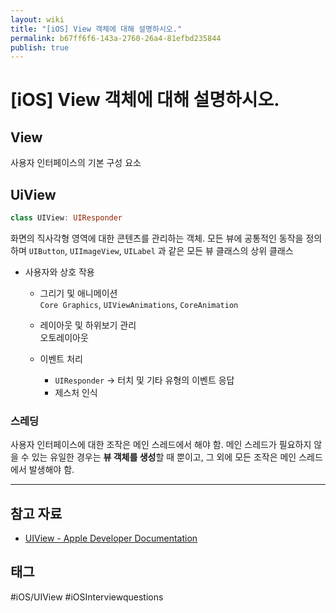 ```yaml
---
layout: wiki
title: "[iOS] View 객체에 대해 설명하시오."
permalink: b67ff6f6-143a-2760-26a4-81efbd235844
publish: true
---
```


# \[iOS] View 객체에 대해 설명하시오.

## View

사용자 인터페이스의 기본 구성 요소

## UiView

```swift
class UIView: UIResponder
```

화면의 직사각형 영역에 대한 콘텐츠를 관리하는 객체. 모든 뷰에 공통적인 동작을 정의하며 `UIButton`, `UIImageView`, `UILabel` 과 같은 모든 뷰 클래스의 상위 클래스

- 사용자와 상호 작용
    - 그리기 및 애니메이션  
        `Core Graphics`, `UIViewAnimations`, `CoreAnimation`

    - 레이아웃 및 하위보기 관리  
        오토레이아웃

    - 이벤트 처리  
        - `UIResponder` → 터치 및 기타 유형의 이벤트 응답  
        - 제스처 인식

### 스레딩

사용자 인터페이스에 대한 조작은 메인 스레드에서 해야 함. 메인 스레드가 필요하지 않을 수 있는 유일한 경우는 **뷰 객체를 생성**할 때 뿐이고, 그 외에 모든 조작은 메인 스레드에서 발생해야 함.

---

## 참고 자료

- [UIView - Apple Developer Documentation](https://developer.apple.com/documentation/uikit/uiview)

## 태그

#iOS/UIView #iOSInterviewquestions